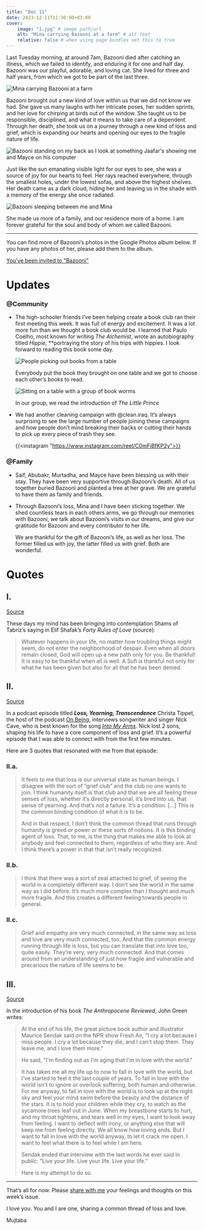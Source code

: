 ```yaml
---
title: "Dec 11"
date: 2023-12-11T11:30:00+03:00
cover:
    image: "1.jpg" # image path/url
    alt: "Mina carrying Bazooni at a farm" # alt text
    relative: false # when using page bundles set this to true
---
```

Last Tuesday morning, at around 7am, Bazooni died after catching an illness, which we failed to identify, and enduring it for one and half day. Bazooni was our playful, adorable, and loving cat. She lived for three and half years, from which we got to be part of the last three.

![Mina carrying Bazooni at a farm](1.jpg)

Bazooni brought out a new kind of love within us that we did not know we had. She gave us many laughs with her intricate poses, her sudden sprints, and her love for chirping at birds out of the window. She taught us to be responsible, disciplined, and what it means to take care of a dependent. Through her death, she took us on a journey through a new kind of loss and grief, which is expanding our hearts and opening our eyes to the fragile nature of life.

![Bazooni standing on my back as I look at something Jaafar's showing me and Mayce on his computer](2.png)

Just like the sun emanating visible light for our eyes to see, she was a source of joy for our hearts to feel. Her rays reached everywhere, through the smallest holes, under the lowest sofas, and above the highest shelves. Her death came as a dark cloud, hiding her and leaving us in the shade with a memory of the energy she once radiated.

![Bazooni sleeping between me and Mina](3.png)

She made us more of a family, and our residence more of a home. I am forever grateful for the soul and body of whom we called Bazooni.

---

You can find more of Bazooni’s photos in the Google Photos album below. If you have any photos of her, please add them to the album.

[You've been invited to "Bazooni"](https://photos.app.goo.gl/utTfeGM2dLy5CWvS8)

# Updates

### @Community

- The high-schooler friends I’ve been helping create a book club ran their first meeting this week. It was full of energy and excitement. It was a lot more fun than we thought a book club would be.
I learned that Paulo Coelho, most known for writing *The Alchemist*, wrote an autobiography titled *Hippie*, **portraying the story of his trips with hippies. I look forward to reading this book some day.

    ![People picking out books from a table](4.jpg)

    Everybody put the book they brought on one table and we got to choose each other’s books to read.

    ![Sitting on a table with a group of book worms](5.jpg)

    In our group, we read the introduction of *The Little Prince*

- We had another cleaning campaign with @clean.iraq. It’s always surprising to see the large number of people joining these campaigns and how people don’t mind breaking their backs or cutting their hands to pick up every piece of trash they see.

    {{<instagram "https://www.instagram.com/reel/C0mFiBfKP2y">}}



### @Family

- Saif, Abubakr, Murtadha, and Mayce have been blessing us with their stay. They have been very supportive through Bazooni’s death. All of us together buried Bazooni and planted a tree at her grave.
We are grateful to have them as family and friends.
- Through Bazooni’s loss, Mina and I have been sticking together. We shed countless tears in each others arms, we go through our memories with Bazooni, we talk about Bazooni’s visits in our dreams, and give our gratitude for Bazooni and every contributor to her life.

    We are thankful for the gift of Bazooni’s life, as well as her loss. The former filled us with joy, the latter filled us with grief. Both are wonderful.


# Quotes

## **I.**

[Source](https://www.goodreads.com/book/show/6642715-the-forty-rules-of-love)

These days my mind has been bringing into contemplation Shams of Tabriz’s saying in Elif Shafak’s *Forty Rules of Love* (source):

> Whatever happens in your life, no matter how troubling things might seem, do not enter the neighborhood of despair. Even when all doors remain closed, God will open up a new path only for you. Be thankful! It is easy to be thankful when all is well. A Sufi is thankful not only for what he has been given but also for all that he has been denied.
>

## **II.**

[Source](https://onbeing.org/programs/nick-cave-loss-yearning-transcendence/)

In a podcast episode titled ***Loss, Yearning, Transcendence*** Christa Tippet, the host of the podcast [On Being](https://onbeing.org), interviews songwriter and singer Nick Cave, who is best known for the song [*Into My Arms*](https://www.youtube.com/watch?v=LnHoqHscTKE). Nick lost 2 sons, shaping his life to have a core component of loss and grief. It’s a powerful episode that I was able to connect with from the first few minutes.

Here are 3 quotes that resonated with me from that episode:

### II.a.

> It feels to me that loss is our universal state as human beings. I disagree with the sort of “grief club” and the club no one wants to join. I think humanity itself is that club and that we are all feeling these senses of loss, whether it’s directly personal, it’s bred into us, that sense of yearning. And that’s not a failure. It’s a condition. […] This is the common binding condition of what it is to be.
>
>
> And in that respect, I don’t think the common thread that runs through humanity is greed or power or these sorts of notions. It is this binding agent of loss. That, to me, is the thing that makes me able to look at anybody and feel connected to them, regardless of who they are. And I think there’s a power in that that isn’t really recognized.
>

### II.b.

> I think that there was a sort of zeal attached to grief, of seeing the world in a completely different way. I don’t see the world in the same way as I did before. It’s much more complex than I thought and much more fragile. And this creates a different feeling towards people in general.
>

### II.c.

> Grief and empathy are very much connected, in the same way as loss and love are very much connected, too. And that the common energy running through life is loss, but you can translate that into love too, quite easily. They’re very, very much connected. And that comes around from an understanding of just how fragile and vulnerable and precarious the nature of life seems to be.
>

## III.

[Source](https://www.goodreads.com/book/show/55145261-the-anthropocene-reviewed)

In the introduction of his book *The Anthropocene Reviewed*, John Green writes:

> At the end of his life, the great picture book author and illustrator Maurice Sendak said on the NPR show Fresh Air, "I cry a lot because I miss people. I cry a lot because they die, and I can't stop them. They leave me, and I love them more."
>
>
> He said, "I'm finding out as I'm aging that I'm in love with the world."
>
> It has taken me all my life up to now to fall in love with the world, but I've started to feel it the last couple of years. To fall in love with the world isn't to ignore or overlook suffering, both human and otherwise. For me anyway, to fall in love with the world is to look up at the night sky and feel your mind swim before the beauty and the distance of the stars. It is to hold your children while they cry, to watch as the sycamore trees leaf out in June. When my breastbone starts to hurt, and my throat tightens, and tears well in my eyes, I want to look away from feeling. I want to deflect with irony, or anything else that will keep me from feeling directly. We all know how loving ends. But I want to fall in love with the world anyway, to let it crack me open. I want to feel what there is to feel while I am here.
>
> Sendak ended that interview with the last words he ever said in public: "Live your life. Live your life. Live your life."
>
> Here is my attempt to do so.
>

---

That’s all for now. Please [share with me](https://t.me/mujzuh) your feelings and thoughts on this week’s issue.

I love you. You and I are one, sharing a common thread of loss and love.

Mujtaba
